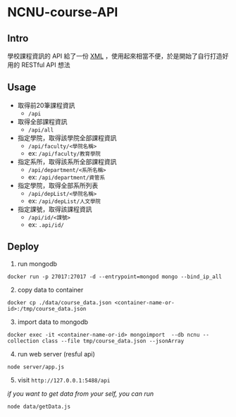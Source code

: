 # NCNU-course-API

## Intro
學校課程資訊的 API 給了一份 [XML](https://api.ncnu.edu.tw/API/get.aspx?xml=course_ncnu&year=107&semester=1&unitId=all) ，使用起來相當不便，於是開始了自行打造好用的 RESTful API 想法

## Usage

- 取得前20筆課程資訊
  - `/api`
- 取得全部課程資訊
  - `/api/all`
- 指定學院，取得該學院全部課程資訊
  - `/api/faculty/<學院名稱>`
  - ex: `/api/faculty/教育學院`
- 指定系所，取得該系所全部課程資訊
  - `/api/department/<系所名稱>`
  - ex: `/api/department/資管系`
- 指定學院，取得全部系所列表
  - `/api/depList/<學院名稱>`
  - ex: `/api/depList/人文學院`
- 指定課號，取得該課程資訊
  - `/api/id/<課號>`
  - ex: `.api/id/`

## Deploy

1. run mongodb 

`docker run -p 27017:27017 -d --entrypoint=mongod mongo --bind_ip_all`

2. copy data to container

`docker cp ./data/course_data.json <container-name-or-id>:/tmp/course_data.json`

3. import data to mongodb

`docker exec -it <container-name-or-id> mongoimport  --db ncnu --collection class --file tmp/course_data.json --jsonArray`
  
4. run web server (resful api)

`node server/app.js`

5. visit `http://127.0.0.1:5488/api`


*if you want to get data from your self, you can run*

`node data/getData.js`
